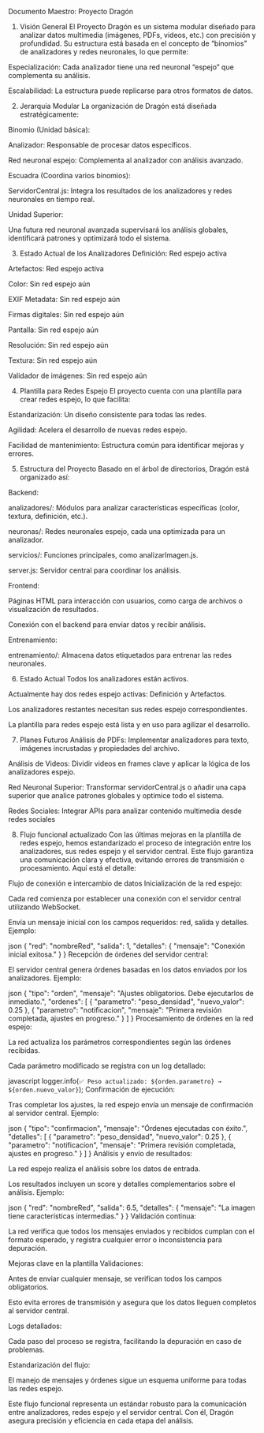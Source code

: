 Documento Maestro: Proyecto Dragón
1. Visión General
El Proyecto Dragón es un sistema modular diseñado para analizar datos multimedia (imágenes, PDFs, videos, etc.) con precisión y profundidad. Su estructura está basada en el concepto de “binomios” de analizadores y redes neuronales, lo que permite:

Especialización: Cada analizador tiene una red neuronal “espejo” que complementa su análisis.

Escalabilidad: La estructura puede replicarse para otros formatos de datos.

2. Jerarquía Modular
La organización de Dragón está diseñada estratégicamente:

Binomio (Unidad básica):

Analizador: Responsable de procesar datos específicos.

Red neuronal espejo: Complementa al analizador con análisis avanzado.

Escuadra (Coordina varios binomios):

ServidorCentral.js: Integra los resultados de los analizadores y redes neuronales en tiempo real.

Unidad Superior:

Una futura red neuronal avanzada supervisará los análisis globales, identificará patrones y optimizará todo el sistema.

3. Estado Actual de los Analizadores
Definición: Red espejo activa

Artefactos: Red espejo activa

Color: Sin red espejo aún

EXIF Metadata: Sin red espejo aún

Firmas digitales: Sin red espejo aún

Pantalla: Sin red espejo aún

Resolución: Sin red espejo aún

Textura: Sin red espejo aún

Validador de imágenes: Sin red espejo aún

4. Plantilla para Redes Espejo
El proyecto cuenta con una plantilla para crear redes espejo, lo que facilita:

Estandarización: Un diseño consistente para todas las redes.

Agilidad: Acelera el desarrollo de nuevas redes espejo.

Facilidad de mantenimiento: Estructura común para identificar mejoras y errores.

5. Estructura del Proyecto
Basado en el árbol de directorios, Dragón está organizado así:

Backend:

analizadores/: Módulos para analizar características específicas (color, textura, definición, etc.).

neuronas/: Redes neuronales espejo, cada una optimizada para un analizador.

servicios/: Funciones principales, como analizarImagen.js.

server.js: Servidor central para coordinar los análisis.

Frontend:

Páginas HTML para interacción con usuarios, como carga de archivos o visualización de resultados.

Conexión con el backend para enviar datos y recibir análisis.

Entrenamiento:

entrenamiento/: Almacena datos etiquetados para entrenar las redes neuronales.

6. Estado Actual
Todos los analizadores están activos.

Actualmente hay dos redes espejo activas: Definición y Artefactos.

Los analizadores restantes necesitan sus redes espejo correspondientes.

La plantilla para redes espejo está lista y en uso para agilizar el desarrollo.

7. Planes Futuros
Análisis de PDFs: Implementar analizadores para texto, imágenes incrustadas y propiedades del archivo.

Análisis de Videos: Dividir videos en frames clave y aplicar la lógica de los analizadores espejo.

Red Neuronal Superior: Transformar servidorCentral.js o añadir una capa superior que analice patrones globales y optimice todo el sistema.

Redes Sociales: Integrar APIs para analizar contenido multimedia desde redes sociales

8. Flujo funcional actualizado
Con las últimas mejoras en la plantilla de redes espejo, hemos estandarizado el proceso de integración entre los analizadores, sus redes espejo y el servidor central. Este flujo garantiza una comunicación clara y efectiva, evitando errores de transmisión o procesamiento. Aquí está el detalle:

Flujo de conexión e intercambio de datos
Inicialización de la red espejo:

Cada red comienza por establecer una conexión con el servidor central utilizando WebSocket.

Envía un mensaje inicial con los campos requeridos: red, salida y detalles. Ejemplo:

json
{
  "red": "nombreRed",
  "salida": 1,
  "detalles": {
    "mensaje": "Conexión inicial exitosa."
  }
}
Recepción de órdenes del servidor central:

El servidor central genera órdenes basadas en los datos enviados por los analizadores. Ejemplo:

json
{
  "tipo": "orden",
  "mensaje": "Ajustes obligatorios. Debe ejecutarlos de inmediato.",
  "ordenes": [
    {
      "parametro": "peso_densidad",
      "nuevo_valor": 0.25
    },
    {
      "parametro": "notificacion",
      "mensaje": "Primera revisión completada, ajustes en progreso."
    }
  ]
}
Procesamiento de órdenes en la red espejo:

La red actualiza los parámetros correspondientes según las órdenes recibidas.

Cada parámetro modificado se registra con un log detallado:

javascript
logger.info(`✅ Peso actualizado: ${orden.parametro} → ${orden.nuevo_valor}`);
Confirmación de ejecución:

Tras completar los ajustes, la red espejo envía un mensaje de confirmación al servidor central. Ejemplo:

json
{
  "tipo": "confirmacion",
  "mensaje": "Órdenes ejecutadas con éxito.",
  "detalles": [
    {
      "parametro": "peso_densidad",
      "nuevo_valor": 0.25
    },
    {
      "parametro": "notificacion",
      "mensaje": "Primera revisión completada, ajustes en progreso."
    }
  ]
}
Análisis y envío de resultados:

La red espejo realiza el análisis sobre los datos de entrada.

Los resultados incluyen un score y detalles complementarios sobre el análisis. Ejemplo:

json
{
  "red": "nombreRed",
  "salida": 6.5,
  "detalles": {
    "mensaje": "La imagen tiene características intermedias."
  }
}
Validación continua:

La red verifica que todos los mensajes enviados y recibidos cumplan con el formato esperado, y registra cualquier error o inconsistencia para depuración.

Mejoras clave en la plantilla
Validaciones:

Antes de enviar cualquier mensaje, se verifican todos los campos obligatorios.

Esto evita errores de transmisión y asegura que los datos lleguen completos al servidor central.

Logs detallados:

Cada paso del proceso se registra, facilitando la depuración en caso de problemas.

Estandarización del flujo:

El manejo de mensajes y órdenes sigue un esquema uniforme para todas las redes espejo.

Este flujo funcional representa un estándar robusto para la comunicación entre analizadores, redes espejo y el servidor central. Con él, Dragón asegura precisión y eficiencia en cada etapa del análisis.

